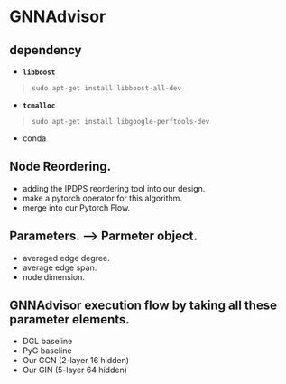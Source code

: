 # GNNAdvisor 

## dependency 
+ **`libboost`** 
> `sudo apt-get install libboost-all-dev`
+ **`tcmalloc`**
> `sudo apt-get install libgoogle-perftools-dev`

+ conda
> 

## Node Reordering.
* adding the IPDPS reordering tool into our design.
* make a pytorch operator for this algorithm.
* merge into our Pytorch Flow.

## Parameters.  -->  Parmeter object.
* averaged edge degree.
* average edge span.
* node dimension.

## GNNAdvisor execution flow by taking all these parameter elements.
* DGL baseline
* PyG baseline
* Our GCN (2-layer 16 hidden)
* Our GIN (5-layer 64 hidden)